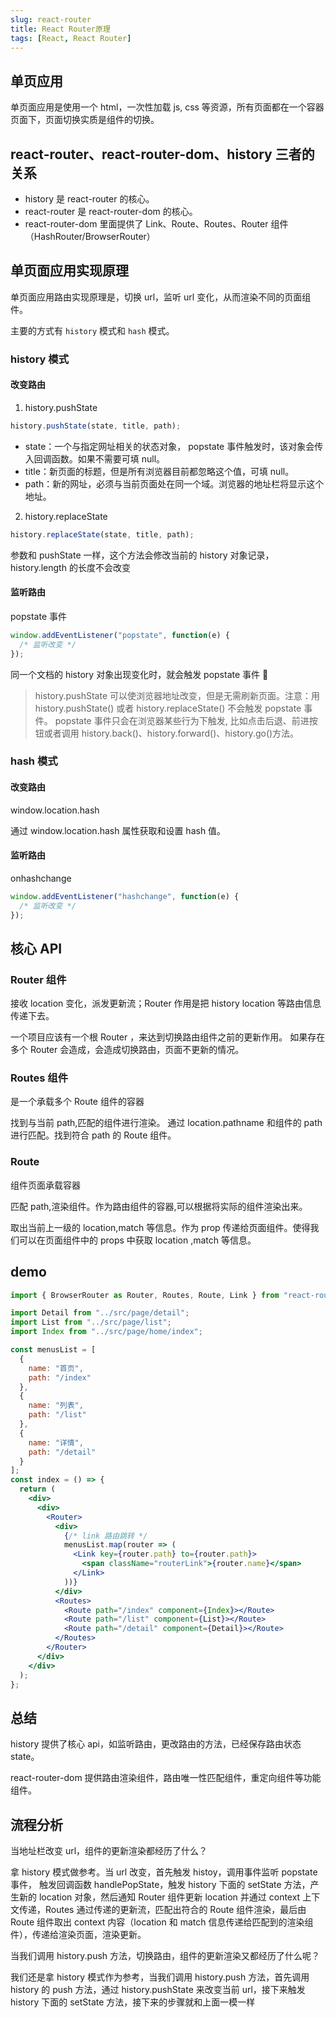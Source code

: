 ```yaml
---
slug: react-router
title: React Router原理
tags: [React, React Router]
---
```


## 单页应用

单页面应用是使用一个 html，一次性加载 js, css 等资源，所有页面都在一个容器页面下，页面切换实质是组件的切换。

## react-router、react-router-dom、history 三者的关系

- history 是 react-router 的核心。
- react-router 是 react-router-dom 的核心。
- react-router-dom 里面提供了 Link、Route、Routes、Router 组件（HashRouter/BrowserRouter）

## 单页面应用实现原理

单页面应用路由实现原理是，切换 url，监听 url 变化，从而渲染不同的页面组件。

主要的方式有 `history` 模式和 `hash` 模式。

### history 模式

#### 改变路由

1. history.pushState

```javascript
history.pushState(state, title, path);
```

- state：一个与指定网址相关的状态对象， popstate 事件触发时，该对象会传入回调函数。如果不需要可填 null。
- title：新页面的标题，但是所有浏览器目前都忽略这个值，可填 null。
- path：新的网址，必须与当前页面处在同一个域。浏览器的地址栏将显示这个地址。

2. history.replaceState

```javascript
history.replaceState(state, title, path);
```

参数和 pushState 一样，这个方法会修改当前的 history 对象记录， history.length 的长度不会改变

#### 监听路由

popstate 事件

```javascript
window.addEventListener("popstate", function(e) {
  /* 监听改变 */
});
```

同一个文档的 history 对象出现变化时，就会触发 popstate 事件


> history.pushState 可以使浏览器地址改变，但是无需刷新页面。注意：用 history.pushState() 或者 history.replaceState() 不会触发 popstate 事件。 popstate 事件只会在浏览器某些行为下触发, 比如点击后退、前进按钮或者调用 history.back()、history.forward()、history.go()方法。

### hash 模式

#### 改变路由

window.location.hash

通过 window.location.hash 属性获取和设置 hash 值。

#### 监听路由

onhashchange

```javascript
window.addEventListener("hashchange", function(e) {
  /* 监听改变 */
});
```

## 核心 API

### Router 组件

接收 location 变化，派发更新流；Router 作用是把 history location 等路由信息传递下去。

一个项目应该有一个根 Router ，来达到切换路由组件之前的更新作用。 如果存在多个 Router 会造成，会造成切换路由，页面不更新的情况。

### Routes 组件

是一个承载多个 Route 组件的容器

找到与当前 path,匹配的组件进行渲染。 通过 location.pathname 和组件的 path 进行匹配。找到符合 path 的 Route 组件。

### Route

组件页面承载容器

匹配 path,渲染组件。作为路由组件的容器,可以根据将实际的组件渲染出来。

取出当前上一级的 location,match 等信息。作为 prop 传递给页面组件。使得我们可以在页面组件中的 props 中获取 location ,match 等信息。

## demo

```jsx
import { BrowserRouter as Router, Routes, Route, Link } from "react-router-dom";

import Detail from "../src/page/detail";
import List from "../src/page/list";
import Index from "../src/page/home/index";

const menusList = [
  {
    name: "首页",
    path: "/index"
  },
  {
    name: "列表",
    path: "/list"
  },
  {
    name: "详情",
    path: "/detail"
  }
];
const index = () => {
  return (
    <div>
      <div>
        <Router>
          <div>
            {/* link 路由跳转 */
            menusList.map(router => (
              <Link key={router.path} to={router.path}>
                <span className="routerLink">{router.name}</span>
              </Link>
            ))}
          </div>
          <Routes>
            <Route path="/index" component={Index}></Route>
            <Route path="/list" component={List}></Route>
            <Route path="/detail" component={Detail}></Route>
          </Routes>
        </Router>
      </div>
    </div>
  );
};
```

## 总结

history 提供了核心 api，如监听路由，更改路由的方法，已经保存路由状态 state。

react-router-dom 提供路由渲染组件，路由唯一性匹配组件，重定向组件等功能组件。

## 流程分析

当地址栏改变 url，组件的更新渲染都经历了什么？

拿 history 模式做参考。当 url 改变，首先触发 histoy，调用事件监听 popstate 事件， 触发回调函数 handlePopState，触发 history 下面的 setState 方法，产生新的 location 对象，然后通知 Router 组件更新 location 并通过 context 上下文传递，Routes 通过传递的更新流，匹配出符合的 Route 组件渲染，最后由 Route 组件取出 context 内容（location 和 match 信息传递给匹配到的渲染组件），传递给渲染页面，渲染更新。

当我们调用 history.push 方法，切换路由，组件的更新渲染又都经历了什么呢？

我们还是拿 history 模式作为参考，当我们调用 history.push 方法，首先调用 history 的 push 方法，通过 history.pushState 来改变当前 url，接下来触发 history 下面的 setState 方法，接下来的步骤就和上面一模一样
